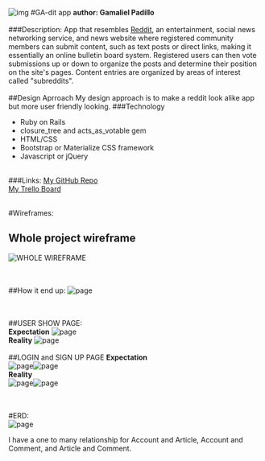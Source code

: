 ![img](http://i.imgur.com/KuSA00C.png)
#GA-dit app 
**author: Gamaliel Padillo**
&nbsp;  
&nbsp;  
###Description:
App that resembles [Reddit](http://www.reddit.com), an entertainment, social news networking service, and news website where registered community members can submit content, such as text posts or direct links, making it essentially an online bulletin board system. Registered users can then vote submissions up or down to organize the posts and determine their position on the site's pages. Content entries are organized by areas of interest called "subreddits".
&nbsp;  
&nbsp;  
##Design Aprroach
My design approach is to make a reddit look alike app but more user friendly looking.
###Technology
* Ruby on Rails
* closure_tree and acts_as_votable gem
* HTML/CSS
* Bootstrap or Materialize CSS framework
* Javascript or jQuery
&nbsp;  
&nbsp;  

###Links:
[My GitHub Repo](https://github.com/gamalielhere/gadit)  
[My Trello Board](https://trello.com/b/Z0UOgIQD/ga-dit)  
&nbsp;  

#Wireframes: 
&nbsp;  
## Whole project wireframe  
![WHOLE WIREFRAME](http://i.imgur.com/XnixWp0.jpg)  
&nbsp;  
&nbsp;  

##How it end up:
![page](http://i.imgur.com/bUUJIGG.png)  
&nbsp;  
&nbsp;  

##USER SHOW PAGE:  
**Expectation**
![page](http://i.imgur.com/coFfpoZ.jpg)  
**Reality**
![page](http://i.imgur.com/nBmMpQb.png)
&nbsp;  
&nbsp;  
##LOGIN and SIGN UP PAGE
**Expectation**  
![page](http://i.imgur.com/X3EnJJu.jpg?1)![page](http://i.imgur.com/BbxDcTH.jpg?1)  
**Reality**  
![page](https://i.imgur.com/Whu2S7M.png)![page](https://i.imgur.com/stimdwH.png)  
&nbsp;  
&nbsp;  

#ERD:  
![page](http://i.imgur.com/HTHVX7X.jpg)

I have a one to many relationship for Account and Article, Account and Comment, and Article and Comment.
